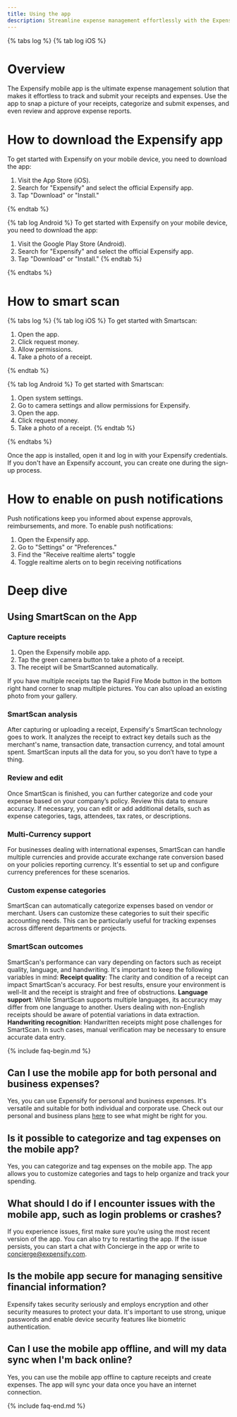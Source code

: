 ```yaml
---
title: Using the app
description: Streamline expense management effortlessly with the Expensify mobile app. Learn how to install, enable push notifications, and use SmartScan to capture, categorize, and track expenses. Versatile for personal and business use, Expensify is a secure and automated solution for managing your finances on the go.
---
```

{% tabs log %}
{% tab log iOS %}
# Overview
The Expensify mobile app is the ultimate expense management solution that makes it effortless to track and submit your receipts and expenses. Use the app to snap a picture of your receipts, categorize and submit expenses, and even review and approve expense reports.

# How to download the Expensify app

To get started with Expensify on your mobile device, you need to download the app:
1. Visit the App Store (iOS).
2. Search for "Expensify" and select the official Expensify app.
3. Tap "Download" or "Install."

{% endtab %}

{% tab log Android %}
To get started with Expensify on your mobile device, you need to download the app:
1. Visit the Google Play Store (Android).
2. Search for "Expensify" and select the official Expensify app.
3. Tap "Download" or "Install."
{% endtab %}

{% endtabs %}


# How to smart scan

{% tabs log %}
{% tab log iOS %}
To get started with Smartscan:
1. Open the app.
2. Click request money.
3. Allow permissions.
4. Take a photo of a receipt.

{% endtab %}

{% tab log Android %}
To get started with Smartscan:
1. Open system settings.
2. Go to camera settings and allow permissions for Expensify.
3. Open the app.
4. Click request money.
5. Take a photo of a receipt.
{% endtab %}

{% endtabs %}

   
Once the app is installed, open it and log in with your Expensify credentials. If you don't have an Expensify account, you can create one during the sign-up process.
# How to enable on push notifications
Push notifications keep you informed about expense approvals, reimbursements, and more. To enable push notifications:
1. Open the Expensify app.
2. Go to "Settings" or "Preferences."
3. Find the "Receive realtime alerts" toggle
4. Toggle realtime alerts on to begin receiving notifications
   
# Deep dive
## Using SmartScan on the App
### Capture receipts
1. Open the Expensify mobile app. 
2. Tap the green camera button to take a photo of a receipt.
3. The receipt will be SmartScanned automatically.
   
If you have multiple receipts tap the Rapid Fire Mode button in the bottom right hand corner to snap multiple pictures. You can also upload an existing photo from your gallery.
### SmartScan analysis 
After capturing or uploading a receipt, Expensify's SmartScan technology goes to work. It analyzes the receipt to extract key details such as the merchant's name, transaction date, transaction currency, and total amount spent. SmartScan inputs all the data for you, so you don’t have to type a thing.
### Review and edit 
Once SmartScan is finished, you  can further categorize and code your expense based on your company’s policy. Review this data to ensure accuracy. If necessary, you can edit or add additional details, such as expense categories, tags, attendees, tax rates, or descriptions.
### Multi-Currency support
For businesses dealing with international expenses, SmartScan can handle multiple currencies and provide accurate exchange rate conversion based on your policies reporting currency. It's essential to set up and configure currency preferences for these scenarios.
### Custom expense categories 
SmartScan can automatically categorize expenses based on vendor or merchant. Users can customize these categories to suit their specific accounting needs. This can be particularly useful for tracking expenses across different departments or projects.
### SmartScan outcomes
SmartScan's performance can vary depending on factors such as receipt quality, language, and handwriting. It's important to keep the following variables in mind:
**Receipt quality**: The clarity and condition of a receipt can impact SmartScan's accuracy. For best results, ensure your environment is well-lit and the receipt is straight and free of obstructions.
**Language support**: While SmartScan supports multiple languages, its accuracy may differ from one language to another. Users dealing with non-English receipts should be aware of potential variations in data extraction.
**Handwriting recognition**: Handwritten receipts might pose challenges for SmartScan. In such cases, manual verification may be necessary to ensure accurate data entry.

{% include faq-begin.md %}

## Can I use the mobile app for both personal and business expenses?
Yes, you can use Expensify for personal and business expenses. It's versatile and suitable for both individual and corporate use. Check out our personal and business plans [here](https://www.expensify.com/pricing) to see what might be right for you.
## Is it possible to categorize and tag expenses on the mobile app?
Yes, you can categorize and tag expenses on the mobile app. The app allows you to customize categories and tags to help organize and track your spending.
## What should I do if I encounter issues with the mobile app, such as login problems or crashes?
If you experience issues, first make sure you’re using the most recent version of the app. You can also try to restarting the app. If the issue persists, you can start a chat with Concierge in the app or write to [concierge@expensify.com](mailto:concierge@expensify.com).
## Is the mobile app secure for managing sensitive financial information?
Expensify takes security seriously and employs encryption and other security measures to protect your data. It's important to use strong, unique passwords and enable device security features like biometric authentication.
## Can I use the mobile app offline, and will my data sync when I'm back online?
Yes, you can use the mobile app offline to capture receipts and create expenses. The app will sync your data once you have an internet connection.

{% include faq-end.md %}

